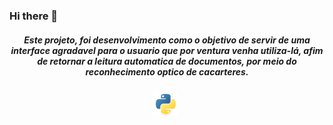 ### Hi there 👋

<div id="badges" align="center">
  <h5>
  Este projeto, foi desenvolvimento como o objetivo de servir de uma interface agradavel para o usuario que por ventura venha utiliza-lá, afim de retornar a leitura automatica de documentos, por meio do reconhecimento optico de cacarteres. 
  <h5/>
  <img src="https://github.com/devicons/devicon/blob/master/icons/python/python-original.svg" title="Python" alt="Python" width="40" height="40"/>&nbsp;
<div/>
